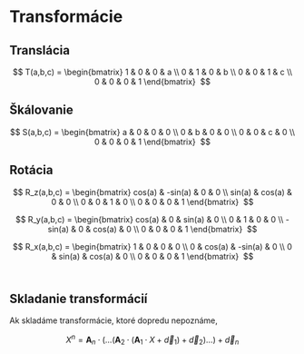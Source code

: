 <script
  src="https://cdn.mathjax.org/mathjax/latest/MathJax.js?config=TeX-AMS-MML_HTMLorMML"
  type="text/javascript">
</script>

# Transformácie

## Translácia
$$ 
T(a,b,c) =
\begin{bmatrix} 
1 & 0 & 0 & a \\
0 & 1 & 0 & b \\
0 & 0 & 1 & c \\
0 & 0 & 0 & 1
\end{bmatrix}
 $$

## Škálovanie

$$ 
S(a,b,c) =
\begin{bmatrix} 
a & 0 & 0 & 0 \\
0 & b & 0 & 0 \\
0 & 0 & c & 0 \\
0 & 0 & 0 & 1
\end{bmatrix}
 $$

## Rotácia
$$ 
R_z(a,b,c) =
\begin{bmatrix} 
cos(a) & -sin(a) & 0 & 0 \\
sin(a) & cos(a) & 0 & 0 \\
0 & 0 & 1 & 0 \\
0 & 0 & 0 & 1
\end{bmatrix}
 $$

$$ 
R_y(a,b,c) =
\begin{bmatrix} 
cos(a) & 0 & sin(a) & 0 \\
0 & 1 & 0 & 0 \\
-sin(a) & 0 & cos(a) & 0 \\
0 & 0 & 0 & 1
\end{bmatrix}
 $$

$$ 
R_x(a,b,c) =
\begin{bmatrix} 
1 & 0 & 0 & 0 \\
0 & cos(a) & -sin(a) & 0 \\
0 & sin(a) & cos(a) & 0 \\
0 & 0 & 0 & 1
\end{bmatrix}
 $$
 
## Skladanie transformácií
Ak skladáme transformácie, ktoré dopredu nepoznáme,

$$
X^n = \mathbf{A}_n \cdot (\ldots(\mathbf{A}_2 \cdot (\mathbf{A}_1 \cdot X + \vec{d}_1) + \vec{d}_2)\ldots) + \vec{d}_n
$$